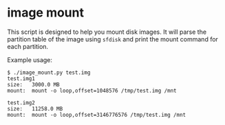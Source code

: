 # image mount

This script is designed to help you mount disk images. It will parse the
partition table of the image using `sfdisk` and print the mount command for each
partition.

Example usage:

    $ ./image_mount.py test.img
    test.img1
    size:   3000.0 MB
    mount:  mount -o loop,offset=1048576 /tmp/test.img /mnt

    test.img2
    size:   11258.0 MB
    mount:  mount -o loop,offset=3146776576 /tmp/test.img /mnt

